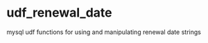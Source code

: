 udf_renewal_date
================

mysql udf functions for using and manipulating renewal date strings

